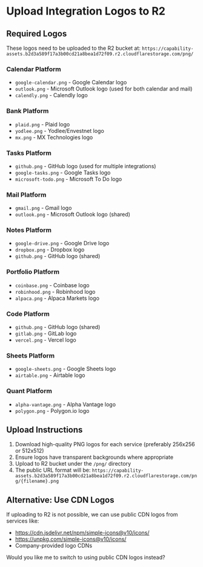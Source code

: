 # Upload Integration Logos to R2

## Required Logos

These logos need to be uploaded to the R2 bucket at:
`https://capability-assets.b2d3a589f17a3b00cd21a8bea1d72f09.r2.cloudflarestorage.com/png/`

### Calendar Platform
- `google-calendar.png` - Google Calendar logo
- `outlook.png` - Microsoft Outlook logo (used for both calendar and mail)
- `calendly.png` - Calendly logo

### Bank Platform  
- `plaid.png` - Plaid logo
- `yodlee.png` - Yodlee/Envestnet logo
- `mx.png` - MX Technologies logo

### Tasks Platform
- `github.png` - GitHub logo (used for multiple integrations)
- `google-tasks.png` - Google Tasks logo
- `microsoft-todo.png` - Microsoft To Do logo

### Mail Platform
- `gmail.png` - Gmail logo
- `outlook.png` - Microsoft Outlook logo (shared)

### Notes Platform
- `google-drive.png` - Google Drive logo
- `dropbox.png` - Dropbox logo
- `github.png` - GitHub logo (shared)

### Portfolio Platform
- `coinbase.png` - Coinbase logo
- `robinhood.png` - Robinhood logo
- `alpaca.png` - Alpaca Markets logo

### Code Platform
- `github.png` - GitHub logo (shared)
- `gitlab.png` - GitLab logo
- `vercel.png` - Vercel logo

### Sheets Platform
- `google-sheets.png` - Google Sheets logo
- `airtable.png` - Airtable logo

### Quant Platform
- `alpha-vantage.png` - Alpha Vantage logo
- `polygon.png` - Polygon.io logo

## Upload Instructions

1. Download high-quality PNG logos for each service (preferably 256x256 or 512x512)
2. Ensure logos have transparent backgrounds where appropriate
3. Upload to R2 bucket under the `/png/` directory
4. The public URL format will be: `https://capability-assets.b2d3a589f17a3b00cd21a8bea1d72f09.r2.cloudflarestorage.com/png/{filename}.png`

## Alternative: Use CDN Logos

If uploading to R2 is not possible, we can use public CDN logos from services like:
- https://cdn.jsdelivr.net/npm/simple-icons@v10/icons/
- https://unpkg.com/simple-icons@v10/icons/
- Company-provided logo CDNs

Would you like me to switch to using public CDN logos instead?